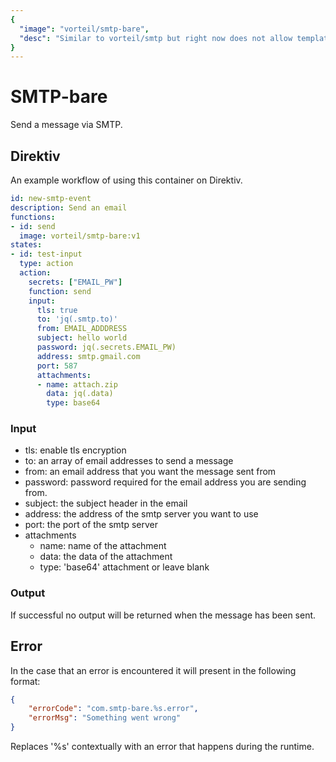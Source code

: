```yaml
---
{
  "image": "vorteil/smtp-bare",
  "desc": "Similar to vorteil/smtp but right now does not allow templating via HTML."
}
---
```


# SMTP-bare

Send a message via SMTP.

## Direktiv

An example workflow of using this container on Direktiv.

```yaml
id: new-smtp-event
description: Send an email
functions:
- id: send
  image: vorteil/smtp-bare:v1
states:
- id: test-input
  type: action
  action:
    secrets: ["EMAIL_PW"]
    function: send
    input:
      tls: true
      to: 'jq(.smtp.to)'
      from: EMAIL_ADDDRESS
      subject: hello world
      password: jq(.secrets.EMAIL_PW)
      address: smtp.gmail.com
      port: 587
      attachments:
      - name: attach.zip
        data: jq(.data)
        type: base64
```

### Input

- tls: enable tls encryption
- to: an array of email addresses to send a message
- from: an email address that you want the message sent from
- password: password required for the email address you are sending from.
- subject: the subject header in the email
- address: the address of the smtp server you want to use
- port: the port of the smtp server
- attachments
  - name: name of the attachment
  - data: the data of the attachment
  - type: 'base64' attachment or leave blank 

### Output

If successful no output will be returned when the message has been sent.

## Error

In the case that an error is encountered it will present in the following format:

```json
{
    "errorCode": "com.smtp-bare.%s.error",
    "errorMsg": "Something went wrong"
}
```

Replaces '%s' contextually with an error that happens during the runtime.